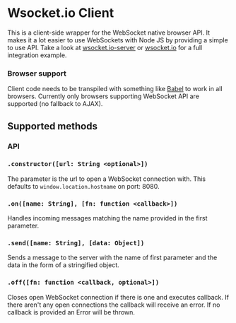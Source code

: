 # Wsocket.io Client

This is a client-side wrapper for the WebSocket native browser API. It makes it a lot easier to use WebSockets with Node JS by providing a simple to use API. Take a look at [wsocket.io-server](https://github.com/danielkov/wsocket.io-server) or [wsocket.io](https://github.com/danielkov/wsocket.io) for a full integration example.

### Browser support

Client code needs to be transpiled with something like [Babel](https://babeljs.io/) to work in all browsers. Currently only browsers supporting WebSocket API are supported (no fallback to AJAX).

## Supported methods

### API

### `.constructor([url: String <optional>])`
The parameter is the url to open a WebSocket connection with. This defaults to `window.location.hostname` on port: 8080.

### `.on([name: String], [fn: function <callback>])`
Handles incoming messages matching the name provided in the first parameter.

### `.send([name: String], [data: Object])`
Sends a message to the server with the name of first parameter and the data in the form of a stringified object.

### `.off([fn: function <callback, optional>])`
Closes open WebSocket connection if there is one and executes callback. If there aren't any open connections the callback will receive an error. If no callback is provided an Error will be thrown.

